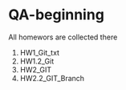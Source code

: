 # QA-beginning
All homewors are collected there
1. HW1_Git_txt
2. HW1.2_Git
3. HW2_GIT
4. HW2.2_GIT_Branch
